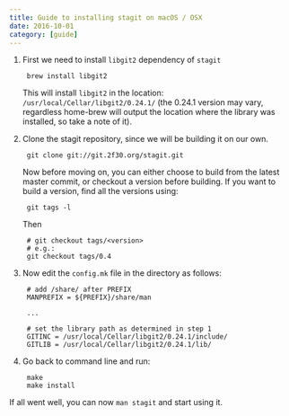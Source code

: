 ```yaml
---
title: Guide to installing stagit on macOS / OSX
date: 2016-10-01
category: [guide]
---
```


1. First we need to install `libgit2` dependency of `stagit`
    
        brew install libgit2
    
    This will install `libgit2` in the location: `/usr/local/Cellar/libgit2/0.24.1/` (the 0.24.1  version may vary, regardless home-brew will output the location where the library was installed, so take a note of it).

2. Clone the stagit repository, since we will be building it on our own.
    
        git clone git://git.2f30.org/stagit.git
        
    Now before moving on, you can either choose to build from the latest master commit, or checkout a version before building. If you want to build a version, find all the versions using:
    
        git tags -l

    Then 
    
        # git checkout tags/<version> 
        # e.g.:
        git checkout tags/0.4
        
3. Now edit the `config.mk` file in the directory as follows:

        # add /share/ after PREFIX
        MANPREFIX = ${PREFIX}/share/man
        
        ...
        
        # set the library path as determined in step 1
        GITINC = /usr/local/Cellar/libgit2/0.24.1/include/
        GITLIB = /usr/local/Cellar/libgit2/0.24.1/lib/
        
4. Go back to command line and run:

        make
        make install
        
If all went well, you can now `man stagit` and start using it.